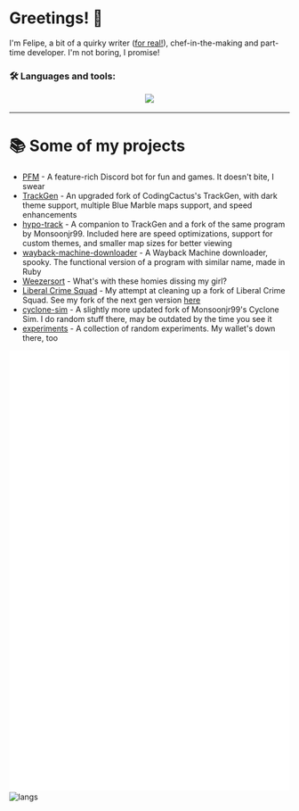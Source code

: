 # Greetings! 🖖
I'm Felipe, a bit of a quirky writer ([for real!](https://opapeldetrouxa.neocities.org/teahouse)), chef-in-the-making and part-time developer. I'm not boring, I promise!

### :hammer_and_wrench: Languages and tools:
<p align="center">
  <a href="https://skillicons.dev">
    <img src="https://skillicons.dev/icons?i=html,css,sass,git,bun,nodejs,js,ts,python,cpp,react,ruby,vscode,ps,regex,gulp,webpack,docker&perline=9" />
  </a>
</p>
<hr/>

# 📚 Some of my projects
- [PFM](https://github.com/StrawberryMaster/PFM-js) - A feature-rich Discord bot for fun and games. It doesn't bite, I swear
- [TrackGen](https://github.com/StrawberryMaster/TrackGen) - An upgraded fork of CodingCactus's TrackGen, with dark theme support, multiple Blue Marble maps support, and speed enhancements
- [hypo-track](https://github.com/StrawberryMaster/hypo-track) - A companion to TrackGen and a fork of the same program by Monsoonjr99. Included here are speed optimizations, support for custom themes, and smaller map sizes for better viewing
- [wayback-machine-downloader](https://github.com/StrawberryMaster/wayback-machnine-downloader) - A Wayback Machine downloader, spooky. The functional version of a program with similar name, made in Ruby
- [Weezersort](https://github.com/StrawberryMaster/weezersort) - What's with these homies dissing my girl?
- [Liberal Crime Squad](https://github.com/StrawberryMaster/Liberal-Crime-Squad) - My attempt at cleaning up a fork of Liberal Crime Squad. See my fork of the next gen version [here](https://github.com/StrawberryMaster/lcs-new-age)
- [cyclone-sim](https://github.com/StrawberryMaster/cyclone-sim) - A slightly more updated fork of Monsoonjr99's Cyclone Sim. I do random stuff there, may be outdated by the time you see it
- [experiments](https://github.com/StrawberryMaster/experiments) - A collection of random experiments. My wallet's down there, too

![metrics](/github-metrics.svg)<br/>
![langs](https://github-readme-stats.vercel.app/api/top-langs/?username=StrawberryMaster&show_icons=true&theme=radical&layout=compact&size_weight=0.5&count_weight=0.5)
<!---
StrawberryMaster/StrawberryMaster is a ✨ special ✨ repository because its `README.md` (this file) appears on your GitHub profile.
You can click the Preview link to take a look at your changes.
--->
